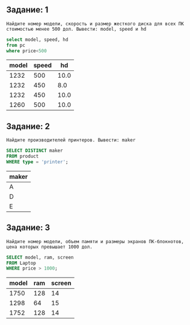 ## Задание: 1
	Найдите номер модели, скорость и размер жесткого диска для всех ПК стоимостью менее 500 дол. Вывести: model, speed и hd
```sql
select model, speed, hd
from pc
where price<500
```
| model  | speed |  hd  |
|--------|-------|------|
|  1232  |  500  | 10.0 |
|  1232  |  450  | 8.0  |
|  1232  |  450  | 10.0 |
|  1260  |  500  | 10.0 |


## Задание: 2
	Найдите производителей принтеров. Вывести: maker
```sql
SELECT DISTINCT maker 
FROM product 
WHERE type = 'printer';
```
| maker | 
|-------|
|   A   | 
|   D   | 
|   E   | 


## Задание: 3
	Найдите номер модели, объем памяти и размеры экранов ПК-блокнотов, цена которых превышает 1000 дол.
```sql
SELECT model, ram, screen 
FROM Laptop
WHERE price > 1000;
```
| model  |  ram  | screen |
|--------|-------|--------|
|  1750  |  128  |   14   |
|  1298  |  64   |   15   |
|  1752  |  128  |   14   |


